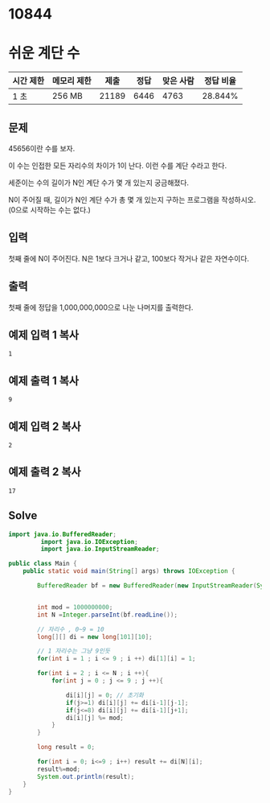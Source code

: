 # 10844

# 쉬운 계단 수

| 시간 제한 | 메모리 제한 | 제출    | 정답   | 맞은 사람 | 정답 비율   |
| ----- | ------ | ----- | ---- | ----- | ------- |
| 1 초   | 256 MB | 21189 | 6446 | 4763  | 28.844% |

## 문제

45656이란 수를 보자.

이 수는 인접한 모든 자리수의 차이가 1이 난다. 이런 수를 계단 수라고 한다.

세준이는 수의 길이가 N인 계단 수가 몇 개 있는지 궁금해졌다.

N이 주어질 때, 길이가 N인 계단 수가 총 몇 개 있는지 구하는 프로그램을 작성하시오. (0으로 시작하는 수는 없다.)

## 입력

첫째 줄에 N이 주어진다. N은 1보다 크거나 같고, 100보다 작거나 같은 자연수이다.

## 출력

첫째 줄에 정답을 1,000,000,000으로 나눈 나머지를 출력한다.

## 예제 입력 1 복사

```
1

```

## 예제 출력 1 복사

```
9

```

## 예제 입력 2 복사

```
2

```

## 예제 출력 2 복사

```
17
```

## Solve

```java
import java.io.BufferedReader;
         import java.io.IOException;
         import java.io.InputStreamReader;

public class Main {
    public static void main(String[] args) throws IOException {

        BufferedReader bf = new BufferedReader(new InputStreamReader(System.in));


        int mod = 1000000000;
        int N =Integer.parseInt(bf.readLine());

        // 자리수 , 0~9 = 10
        long[][] di = new long[101][10];

        // 1 자리수는 그냥 9인듯
        for(int i = 1 ; i <= 9 ; i ++) di[1][i] = 1;

        for(int i = 2 ; i <= N ; i ++){
            for(int j = 0 ; j <= 9 ; j ++){

                di[i][j] = 0; // 초기화
                if(j>=1) di[i][j] += di[i-1][j-1];
                if(j<=8) di[i][j] += di[i-1][j+1];
                di[i][j] %= mod;
            }
        }

        long result = 0;

        for(int i = 0; i<=9 ; i++) result += di[N][i];
        result%=mod;
        System.out.println(result);
    }
}

```

